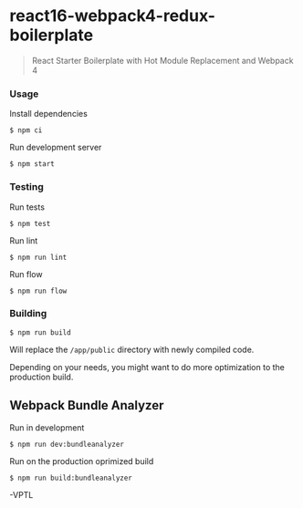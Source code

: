 # react16-webpack4-redux-boilerplate

> React Starter Boilerplate with Hot Module Replacement and Webpack 4

### Usage

Install dependencies

```
$ npm ci
```

Run development server

```
$ npm start
```

### Testing

Run tests
```
$ npm test
```

Run lint
```
$ npm run lint
```

Run flow
```
$ npm run flow
```

### Building

```
$ npm run build
```

Will replace the `/app/public` directory with newly compiled code.

Depending on your needs, you might want to do more optimization to the production build.

## Webpack Bundle Analyzer

Run in development

```
$ npm run dev:bundleanalyzer
```

Run on the production oprimized build

```
$ npm run build:bundleanalyzer
```

-VPTL
